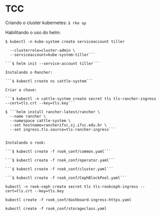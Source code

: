 # TCC

Criando o cluster kubernetes:
```$ rke up```

Habilitando o uso do helm:

```$ kubectl -n kube-system create serviceaccount tiller```

```$ kubectl create clusterrolebinding tiller \
  --clusterrole=cluster-admin \
  --serviceaccount=kube-system:tiller```

```$ helm init --service-account tiller```

Instalando o Rancher:

```$ kubectl create ns cattle-system```

Criar a chave:

```$ kubectl -n cattle-system create secret tls tls-rancher-ingress   --cert=tls.crt --key=tls.key```

$ ```helm install rancher-latest/rancher \
  --name rancher \
  --namespace cattle-system \
  --set hostname=rancherifsc.sj.ifsc.edu.br \
  --set ingress.tls.source=tls-rancher-ingress```


Instalando o rook:

```$ kubectl create -f rook_conf/common.yaml```

```$ kubectl create -f rook_conf/operator.yaml```

```$ kubectl create -f rook_conf/cluster.yaml```

```$ kubectl create -f rook_conf/CephBlockPool.yaml```

kubectl -n rook-ceph create secret tls tls-rookceph-ingress --cert=tls.crt --key=tls.key

kubectl create -f rook_conf/dashboard-ingress-https.yaml

kubectl create -f rook_conf/storageclass.yaml
